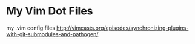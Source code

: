 # My Vim Dot Files

my .vim config files
http://vimcasts.org/episodes/synchronizing-plugins-with-git-submodules-and-pathogen/
